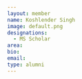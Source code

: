 ```yaml
---
layout: member
name: Koshlender Singh
image: default.png
designations: 
  - MS Scholar
area:
bio:
email:
type: alumni
---
```

